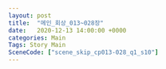 ```yaml
---
layout: post
title:  "메인_회상_013~028장"
date:   2020-12-13 14:00:00 +0000
categories: Main
Tags: Story Main
SceneCode: ["scene_skip_cp013-028_q1_s10"]
---
```

